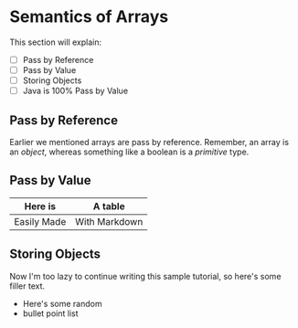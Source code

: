 ﻿# Semantics of Arrays

This section will explain:
 

 - [ ] Pass by Reference
 - [ ] Pass by Value
 - [ ] Storing Objects
 - [ ] Java is 100% Pass by Value

## Pass by Reference
Earlier we mentioned arrays are pass by reference.  Remember, an array is an *object*, whereas something like a boolean is a *primitive* type.  

## Pass by Value

 
|Here is|A table  |
|--|--|
| Easily Made | With Markdown |


## Storing Objects

Now I'm too lazy to continue writing this sample tutorial, so here's some filler text.

 - Here's some random
 - bullet point list


